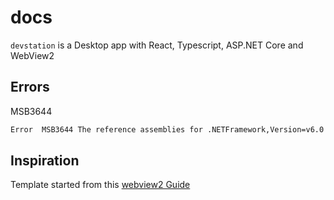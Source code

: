 # docs

`devstation` is a Desktop app with React, Typescript, ASP.NET Core and WebView2

## Errors

 MSB3644

 ```bash
 Error	MSB3644	The reference assemblies for .NETFramework,Version=v6.0 were not found. To resolve this, install the Developer Pack (SDK/Targeting Pack) for this framework version or retarget your application. You can download .NET Framework Developer Packs at https://aka.ms/msbuild/developerpacks	MydevStation	C:\Program Files (x86)\Microsoft Visual Studio\2019\Enterprise\MSBuild\Current\Bin\Microsoft.Common.CurrentVersion.targets	1177	
 ```


## Inspiration

Template started from this [webview2 Guide](https://www.codementor.io/@gabrieleferreri/write-a-desktop-app-with-react-typescript-asp-net-core-and-webview2-1irclqmu8f)

